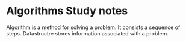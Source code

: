 # Algorithms Study notes
   Algorithm is a method for solving a problem.
   It consists a sequence of steps.
   Datastructre stores information associated with a problem.
  
